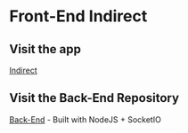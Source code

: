 # Front-End Indirect
 
## Visit the app

[Indirect](https://github.com/jesus97MT/indirect) 


## Visit the Back-End Repository 

[Back-End](https://github.com/jesus97MT/back-indirect) - Built with NodeJS + SocketIO
